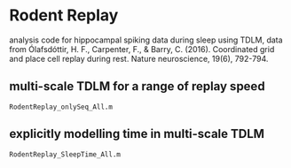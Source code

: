 # Rodent Replay
analysis code for hippocampal spiking data during sleep using TDLM, data from Ólafsdóttir, H. F., Carpenter, F., & Barry, C. (2016). Coordinated grid and place cell replay during rest. Nature neuroscience, 19(6), 792-794.

## multi-scale TDLM for a range of replay speed
``` RodentReplay_onlySeq_All.m ```

## explicitly modelling time in multi-scale TDLM

``` RodentReplay_SleepTime_All.m ```
